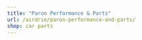 ```yaml
---
title: "Paron Performance & Parts"
url: /airdrie/paron-performance-and-parts/
shop: car parts
---
```


